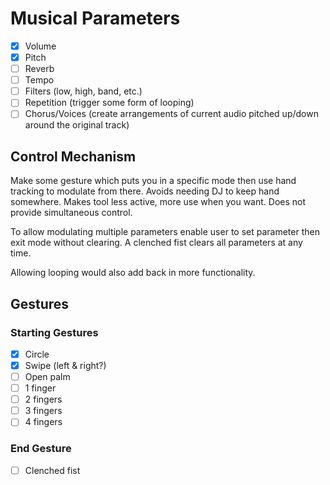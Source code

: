 # Musical Parameters

- [x] Volume
- [x] Pitch
- [ ] Reverb
- [ ] Tempo
- [ ] Filters (low, high, band, etc.)
- [ ] Repetition (trigger some form of looping)
- [ ] Chorus/Voices (create arrangements of current audio pitched up/down around the original track)

## Control Mechanism

Make some gesture which puts you in a specific mode then use hand tracking to modulate from there. Avoids needing DJ to keep hand somewhere. Makes tool less active, more use when you want. Does not provide simultaneous control.

To allow modulating multiple parameters enable user to set parameter then exit mode without clearing. A clenched fist clears all parameters at any time.

Allowing looping would also add back in more functionality.

## Gestures

### Starting Gestures

- [x] Circle
- [x] Swipe (left & right?)
- [ ] Open palm
- [ ] 1 finger
- [ ] 2 fingers
- [ ] 3 fingers
- [ ] 4 fingers

### End Gesture

- [ ] Clenched fist
